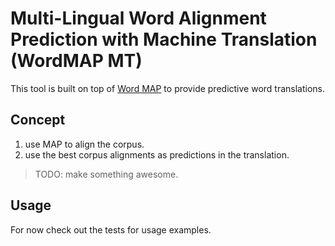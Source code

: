 # Multi-Lingual Word Alignment Prediction with Machine Translation (WordMAP MT)

This tool is built on top of [Word MAP](https://github.com/translationCoreApps/word-map)
to provide predictive word translations.

## Concept

1. use MAP to align the corpus.
2. use the best corpus alignments as predictions in the translation.

> TODO: make something awesome.

## Usage

For now check out the tests for usage examples.
